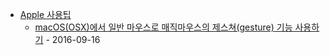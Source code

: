 - [Apple 사용팁](.)
  - [macOS(OSX)에서 일반 마우스로 매직마우스의 제스쳐(gesture) 기능 사용하기](macOS.set.mouse.md) - 2016-09-16
